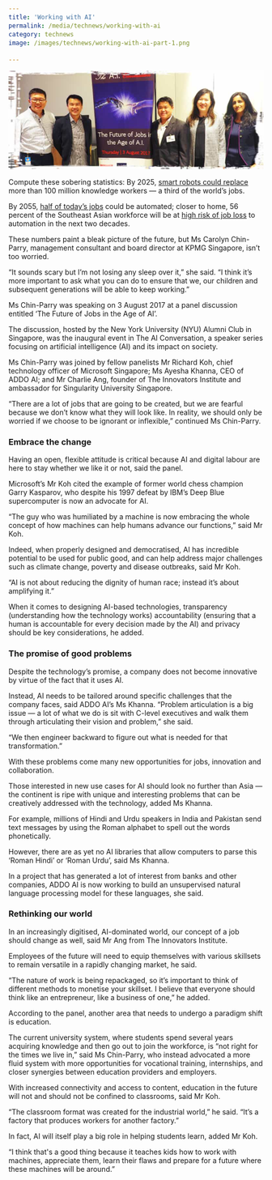 ```yaml
---
title: 'Working with AI'
permalink: /media/technews/working-with-ai
category: technews
image: /images/technews/working-with-ai-part-1.png

---
```



![Working with AI](/images/technews/working-with-ai-part-1.png)

Compute these sobering statistics: By 2025, [smart robots could replace](https://assets.kpmg.com/content/dam/kpmg/pdf/2016/04/employees-an-endangered-species.pdf) more than 100 million knowledge workers — a third of the world’s jobs.

By 2055, [half of today’s jobs](https://www.mckinsey.com/featured-insights/digital-disruption/harnessing-automation-for-a-future-that-works) could be automated; closer to home, 56 percent of the Southeast Asian workforce will be at [high risk of job loss](https://www.reuters.com/article/us-southeast-asia-jobs-idUSKCN0ZN0HP) to automation in the next two decades.

These numbers paint a bleak picture of the future, but Ms Carolyn Chin-Parry, management consultant and board director at KPMG Singapore, isn’t too worried.

“It sounds scary but I’m not losing any sleep over it,” she said. “I think it’s more important to ask what you can do to ensure that we, our children and subsequent generations will be able to keep working.”

Ms Chin-Parry was speaking on 3 August 2017 at a panel discussion entitled ‘The Future of Jobs in the Age of AI’.

The discussion, hosted by the New York University (NYU) Alumni Club in Singapore, was the inaugural event in The AI Conversation, a speaker series focusing on artificial intelligence (AI) and its impact on society.

Ms Chin-Parry was joined by fellow panelists Mr Richard Koh, chief technology officer of Microsoft Singapore; Ms Ayesha Khanna, CEO of ADDO AI; and Mr Charlie Ang, founder of The Innovators Institute and ambassador for Singularity University Singapore.

“There are a lot of jobs that are going to be created, but we are fearful because we don’t know what they will look like. In reality, we should only be worried if we choose to be ignorant or inflexible,” continued Ms Chin-Parry.

### **Embrace the change**
Having an open, flexible attitude is critical because AI and digital labour are here to stay whether we like it or not, said the panel.

Microsoft’s Mr Koh cited the example of former world chess champion Garry Kasparov, who despite his 1997 defeat by IBM’s Deep Blue supercomputer is now an advocate for AI.

“The guy who was humiliated by a machine is now embracing the whole concept of how machines can help humans advance our functions,” said Mr Koh.

Indeed, when properly designed and democratised, AI has incredible potential to be used for public good, and can help address major challenges such as climate change, poverty and disease outbreaks, said Mr Koh.

“AI is not about reducing the dignity of human race; instead it’s about amplifying it.”

When it comes to designing AI-based technologies, transparency (understanding how the technology works) accountability (ensuring that a human is accountable for every decision made by the AI) and privacy should be key considerations, he added.

### **The promise of good problems**
Despite the technology’s promise, a company does not become innovative by virtue of the fact that it uses AI.

Instead, AI needs to be tailored around specific challenges that the company faces, said ADDO AI’s Ms Khanna. “Problem articulation is a big issue — a lot of what we do is sit with C-level executives and walk them through articulating their vision and problem,” she said.

“We then engineer backward to figure out what is needed for that transformation.”

With these problems come many new opportunities for jobs, innovation and collaboration.

Those interested in new use cases for AI should look no further than Asia — the continent is ripe with unique and interesting problems that can be creatively addressed with the technology, added Ms Khanna.

For example, millions of Hindi and Urdu speakers in India and Pakistan send text messages by using the Roman alphabet to spell out the words phonetically.

However, there are as yet no AI libraries that allow computers to parse this ‘Roman Hindi’ or ‘Roman Urdu’, said Ms Khanna.

In a project that has generated a lot of interest from banks and other companies, ADDO AI is now working to build an unsupervised natural language processing model for these languages, she said.

### **Rethinking our world**
In an increasingly digitised, AI-dominated world, our concept of a job should change as well, said Mr Ang from The Innovators Institute.

Employees of the future will need to equip themselves with various skillsets to remain versatile in a rapidly changing market, he said.

“The nature of work is being repackaged, so it’s important to think of different methods to monetise your skillset. I believe that everyone should think like an entrepreneur, like a business of one,” he added.

According to the panel, another area that needs to undergo a paradigm shift is education.

The current university system, where students spend several years acquiring knowledge and then go out to join the workforce, is “not right for the times we live in,” said Ms Chin-Parry, who instead advocated a more fluid system with more opportunities for vocational training, internships, and closer synergies between education providers and employers.  

With increased connectivity and access to content, education in the future will not and should not be confined to classrooms, said Mr Koh.

“The classroom format was created for the industrial world,” he said. “It’s a factory that produces workers for another factory.”

In fact, AI will itself play a big role in helping students learn, added Mr Koh.

“I think that's a good thing because it teaches kids how to work with machines, appreciate them, learn their flaws and prepare for a future where these machines will be around.” 

